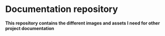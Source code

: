 # Documentation repository
**This repository contains the different images and assets I need for other project documentation**
